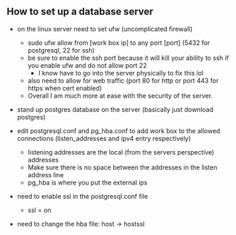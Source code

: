 ## How to set up a database server

- on the linux server need to set ufw (uncomplicated firewall) 
    - sudo ufw allow from [work box ip] to any port [port] (5432 for postgresql, 22 for ssh)
    - be sure to enable the ssh port because it will kill your ability to ssh if you enable ufw and do not allow port 22
        - I know have to go into the server physically to fix this lol
    - also need to allow for web traffic (port 80 for http or port 443 for https when cert enabled)
    - Overall I am much more at ease with the security of the server.  


- stand up postgres database on the server (basically just download postgres)

- edit postgresql.conf and pg_hba.conf to add work box to the allowed connections (listen_addresses and ipv4 entry respectively)
    - listening addresses are the local (from the servers perspective) addresses
    - Make sure there is no space between the addresses in the listen address line
    - pg_hba is where you put the external ips


- need to enable ssl in the postgresql.conf file
    - ssl = on
- need to change the hba file: host -> hostssl  